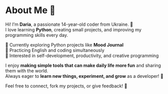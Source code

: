 # About Me 💖

Hi! I’m **Daria**, a passionate 14-year-old coder from Ukraine. 🌻  
I love learning **Python**, creating small projects, and improving my programming skills every day.  

 🔹 Currently exploring Python projects like **Mood Journal**  
 🔹 Practicing English and coding simultaneously  
 🔹 Interested in self-development, productivity, and creative programming  

I enjoy **making simple tools that can make daily life more fun** and sharing them with the world.  
Always eager to **learn new things, experiment, and grow** as a developer! 🚀  

Feel free to connect, fork my projects, or give feedback! 💌

